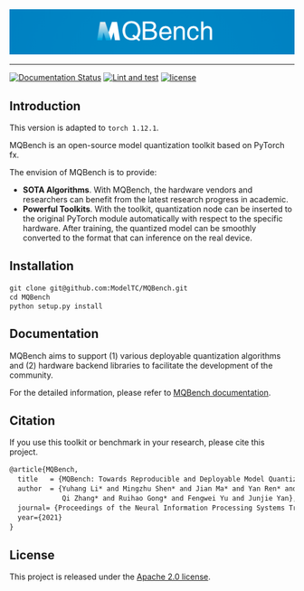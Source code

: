 <div align="center">
    <img src="resources/logo.png" width="700" />
</div>

------------
[![Documentation Status](https://readthedocs.org/projects/mqbench/badge/?version=latest)](https://mqbench.readthedocs.io/en/latest/?badge=latest)
[![Lint and test](https://github.com/ModelTC/MQBench/actions/workflows/lint-and-test.yml/badge.svg?branch=main)](https://github.com/ModelTC/MQBench/actions/workflows/lint-and-test.yml)
[![license](https://img.shields.io/github/license/ModelTC/MQBench)](https://github.com/ModelTC/MQBench/blob/main/LICENSE)

## Introduction

This version is adapted to `torch 1.12.1`.

MQBench is an open-source model quantization toolkit based on PyTorch fx.

The envision of MQBench is to provide:

- **SOTA Algorithms**. With MQBench, the hardware vendors and researchers can benefit from the latest research progress in academic.
- **Powerful Toolkits**. With the toolkit, quantization node can be inserted to the original PyTorch module automatically with respect to the specific hardware. After training, the quantized model can be smoothly converted to the format that can inference on the real device.

## Installation

```shell
git clone git@github.com:ModelTC/MQBench.git
cd MQBench
python setup.py install
```

## Documentation

MQBench aims to support (1) various deployable quantization algorithms and (2) hardware backend libraries to facilitate the development of the community.

For the detailed information, please refer to [MQBench documentation](https://mqbench.readthedocs.io/en/latest/).

## Citation

If you use this toolkit or benchmark in your research, please cite this project.

```latex
@article{MQBench,
  title   = {MQBench: Towards Reproducible and Deployable Model Quantization Benchmark},
  author  = {Yuhang Li* and Mingzhu Shen* and Jian Ma* and Yan Ren* and Mingxin Zhao* and
             Qi Zhang* and Ruihao Gong* and Fengwei Yu and Junjie Yan},
  journal= {Proceedings of the Neural Information Processing Systems Track on Datasets and Benchmarks},
  year={2021}
}
```

## License

This project is released under the [Apache 2.0 license](LICENSE).
